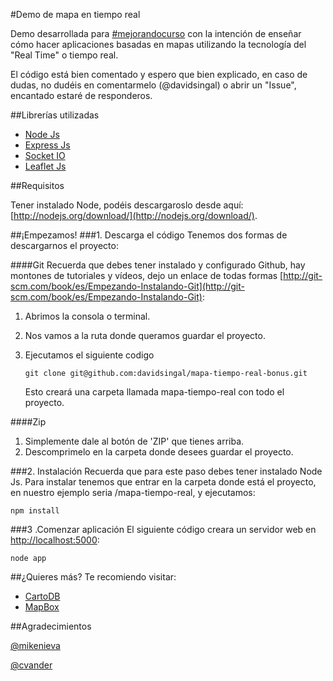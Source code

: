 #Demo de mapa en tiempo real

Demo desarrollada para [#mejorandocurso](https://twitter.com/search?q=%23mejorandocurso&src=hash "Generación Mejorandola") con la intención de enseñar cómo hacer aplicaciones basadas en mapas utilizando la tecnología del "Real Time" o tiempo real.

El código está bien comentado y espero que bien explicado, en caso de dudas, no dudéis en comentarmelo (@davidsingal) o abrir un "Issue", encantado estaré de responderos.


##Librerías utilizadas

*	[Node Js](http://nodejs.org/)
*	[Express Js](http://expressjs.com/)
*	[Socket IO](http://socket.io/)
*	[Leaflet Js](http://leafletjs.com/)


##Requisitos

Tener instalado Node, podéis descargaroslo desde aquí: [http://nodejs.org/download/](http://nodejs.org/download/).


##¡Empezamos!
###1. Descarga el código
Tenemos dos formas de descargarnos el proyecto:

####Git
Recuerda que debes tener instalado y configurado Github, hay montones de tutoriales y vídeos, dejo un enlace de todas formas [http://git-scm.com/book/es/Empezando-Instalando-Git](http://git-scm.com/book/es/Empezando-Instalando-Git):

1.	Abrimos la consola o terminal.
2.	Nos vamos a la ruta donde queramos guardar el proyecto.
3.	Ejecutamos el siguiente codigo

	`git clone git@github.com:davidsingal/mapa-tiempo-real-bonus.git`
	
	Esto creará una carpeta llamada mapa-tiempo-real con todo el proyecto.
	
####Zip
1.	Simplemente dale al botón de 'ZIP' que tienes arriba.
2.	Descomprimelo en la carpeta donde desees guardar el proyecto.


###2. Instalación
Recuerda que para este paso debes tener instalado Node Js. Para instalar tenemos que entrar en la carpeta donde está el proyecto, en nuestro ejemplo seria /mapa-tiempo-real, y ejecutamos:

	npm install


###3 .Comenzar aplicación
El siguiente código creara un servidor web en [http://localhost:5000](http://localhost:5000):

	node app


##¿Quieres más?
Te recomiendo visitar:

*	[CartoDB](http://cartodb.com)
*	[MapBox](httep://mapbox.com)

##Agradecimientos

[@mikenieva](https://twitter.com/mikenieva)

[@cvander](https://twitter.com/cvander)
